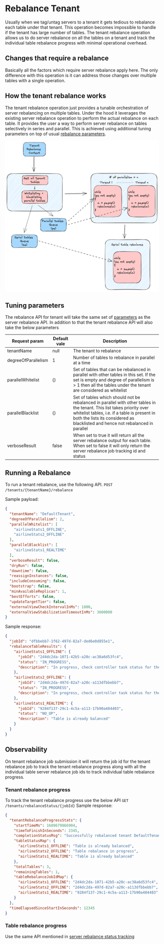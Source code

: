 # Rebalance Tenant

Usually when we tag/untag servers to a tenant it gets tedious to rebalance each table under that tenant. This operation becomes impossible to handle if the tenant has large number of tables. The tenant rebalance operation allows us to do server rebalance on all the tables on a tenant and track the individual table rebalance progress with minimal operational overhead.

## Changes that require a rebalance

Basically all the factors which require server rebalance apply here. The only difference with this operation is it can address those changes over multiple tables with a single operation.

## How the tenant rebalance works

The tenant rebalance operation just provides a tunable orchestration of server rebalancing on multiple tables. Under the hood it leverages the existing server rebalance operation to perform the actual rebalance on each table. It provides the user a way to perform server rebalance on tables selectively in series and parallel. This is achieved using additional tuning parameters on top of usual [rebalance parameters](rebalance-servers.md#rebalance-parameters).

![img.png](../../../.gitbook/assets/tenant-rebalance-flow.png)

## Tuning parameters

The rebalance API for tenant will take the same set of [parameters](rebalance-servers.md#rebalance-parameters) as the server rebalance API. In addition to that the tenant rebalance API will also take the below parameters

| Request param       | Default vale | Description                                                                                                                                                                                                                                               |
| ------------------- | ------------ | --------------------------------------------------------------------------------------------------------------------------------------------------------------------------------------------------------------------------------------------------------- |
| tenantName          | null         | The tenant to rebalance                                                                                                                                                                                                                                   |
| degreeOfParallelism | 1            | Number of tables to rebalance in parallel at a time                                                                                                                                                                                                       |
| parallelWhitelist   | {}           | Set of tables that can be rebalanced in parallel with other tables in this set. If the set is empty and degree of parallelism is > 1 then all the tables under the tenant are considered as whitelist                                                     |
| parallelBlacklist   | {}           | Set of tables which should not be rebalanced in parallel with other tables in the tenant. This list takes priority over whitelist tables, i.e. if a table is present in both the lists its considered as blacklisted and hence not rebalanced in parallel |
| verboseResult       | false        | When set to true it will return all the server rebalance output for each table. When set to false it will only return the server rebalance job tracking id and status                                                                                     |

## Running a Rebalance

To run a tenant rebalance, use the following API. `POST /tenants/{tenantName}/rebalance`

Sample payload:

```json
{
  "tenantName": "DefaultTenant",
  "degreeOfParallelism": 2,
  "parallelWhitelist": [
    "airlineStats1_OFFLINE",
    "airlineStats2_OFFLINE"
  ],
  "parallelBlacklist": [
    "airlineStats1_REALTIME"
  ],
  "verboseResult": false,
  "dryRun": false,
  "downtime": false,
  "reassignInstances": false,
  "includeConsuming": false,
  "bootstrap": false,
  "minAvailableReplicas": 1,
  "bestEfforts": false,
  "updateTargetTier": false,
  "externalViewCheckIntervalInMs": 1000,
  "externalViewStabilizationTimeoutInMs": 3600000
}
```

Sample response:

```json
{
  "jobId": "dfbbebb7-1f62-497d-82a7-ded6e0d855e1",
  "rebalanceTableResults": {
    "airlineStats1_OFFLINE": {
      "jobId": "2d4dc2da-1071-42b5-a20c-ac38a6d53fc4",
      "status": "IN_PROGRESS",
      "description": "In progress, check controller task status for the progress"
    },
    "airlineStats2_OFFLINE": {
      "jobId": "2d4dc2da-497d-82a7-a20c-a113dfbbebb7",
      "status": "IN_PROGRESS",
      "description": "In progress, check controller task status for the progress"
    },
    "airlineStats1_REALTIME": {
      "jobId": "9284f137-29c1-4c5a-a113-17b90a484403",
      "status": "NO_OP",
      "description": "Table is already balanced"
    }
  }
}
```

## Observability

On tenant rebalance job submission it will return the job id for the tenant rebalance job to track the tenant rebalance progress along with all the individual table server rebalance job ids to track individual table rebalance progress.

### Tenant rebalance progress

To track the tenant rebalance progress use the below API `GET /tenants/rebalanceStatus/{jobId}` Sample response:

```json
{
  "tenantRebalanceProgressStats": {
    "startTimeMs": 1689679866904,
    "timeToFinishInSeconds": 2345,
    "completionStatusMsg": "Successfully rebalanced tenant DefaultTenant.",
    "tableStatusMap": {
      "airlineStats1_OFFLINE": "Table is already balanced",
      "airlineStats2_OFFLINE": "Table rebalance in progress",
      "airlineStats1_REALTIME": "Table is already balanced"
    },
    "totalTables": 3,
    "remainingTables": 1,
    "tableRebalanceJobIdMap": {
      "airlineStats1_OFFLINE": "2d4dc2da-1071-42b5-a20c-ac38a6d53fc4",
      "airlineStats2_OFFLINE": "2d4dc2da-497d-82a7-a20c-a113dfbbebb7",
      "airlineStats1_REALTIME": "9284f137-29c1-4c5a-a113-17b90a484403"
    }
  },
  "timeElapsedSinceStartInSeconds": 12345
}
```

### Table rebalance progress

Use the same API mentioned in [server rebalance status tracking](rebalance-servers.md#checking-status)
